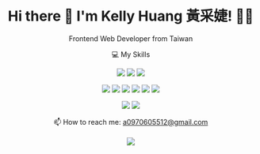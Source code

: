 <h1 align='center'>
  Hi there 👋 I'm Kelly Huang 黃采婕! 👩‍💻
</h1>

<p align='center'>
  Frontend Web Developer from Taiwan
</p>

<p align='center'>
  💻 My Skills<br/>
</p>
<p align='center'>
  <img src="https://img.shields.io/badge/JavaScript-323330?style=for-the-badge&logo=javascript&logoColor=F7DF1E" />
<img src="https://img.shields.io/badge/TypeScript-007ACC?style=for-the-badge&logo=typescript&logoColor=white" />
  <img src="https://img.shields.io/badge/Python-FFD43B?style=for-the-badge&logo=python&logoColor=blue" />
</p>
<p align='center'>
    <img src="https://img.shields.io/badge/React-20232A?style=for-the-badge&logo=react&logoColor=61DAFB" />
    <img src="https://img.shields.io/badge/next%20js-000000?style=for-the-badge&logo=nextdotjs&logoColor=white" />
    <img src="https://img.shields.io/badge/HTML5-E34F26?style=for-the-badge&logo=html5&logoColor=white" />
    <img src="https://img.shields.io/badge/CSS3-1572B6?style=for-the-badge&logo=css3&logoColor=white" />
    <img src="https://img.shields.io/badge/Tailwind_CSS-38B2AC?style=for-the-badge&logo=tailwind-css&logoColor=white" />
    <img src="https://img.shields.io/badge/Sass-CC6699?style=for-the-badge&logo=sass&logoColor=white" />
</p>

<p align='center'>

<img src="https://img.shields.io/badge/GIT-E44C30?style=for-the-badge&logo=git&logoColor=white" />
<img src="https://img.shields.io/badge/npm-CB3837?style=for-the-badge&logo=npm&logoColor=white" />

</p>

<p align='center'>
  📫 How to reach me: <a href='mailto:a0970605512@gmail.com'>a0970605512@gmail.com</a><br/><br/>
  <a href='https://www.linkedin.com/in/tsaichiehhuang0307/'><img src="https://img.shields.io/badge/LinkedIn-0077B5?style=for-the-badge&logo=linkedin&logoColor=white"></a>
</p>
